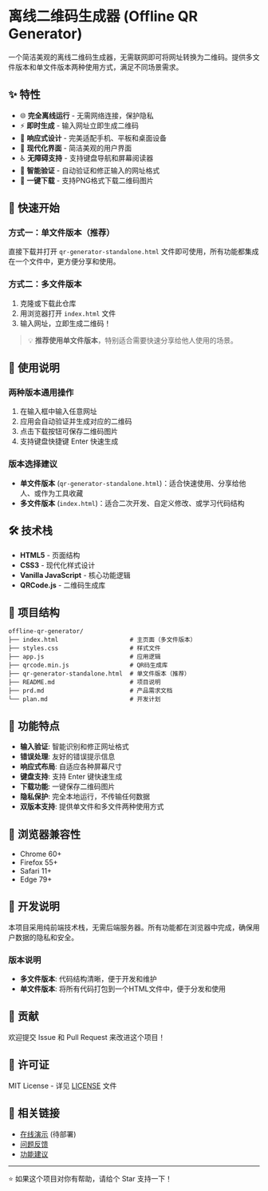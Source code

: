 # 离线二维码生成器 (Offline QR Generator)

一个简洁美观的离线二维码生成器，无需联网即可将网址转换为二维码。提供多文件版本和单文件版本两种使用方式，满足不同场景需求。

## ✨ 特性

- 🌐 **完全离线运行** - 无需网络连接，保护隐私
- ⚡ **即时生成** - 输入网址立即生成二维码
- 📱 **响应式设计** - 完美适配手机、平板和桌面设备
- 🎨 **现代化界面** - 简洁美观的用户界面
- ♿ **无障碍支持** - 支持键盘导航和屏幕阅读器
- 🔗 **智能验证** - 自动验证和修正输入的网址格式
- 💾 **一键下载** - 支持PNG格式下载二维码图片

## 🚀 快速开始

### 方式一：单文件版本（推荐）
直接下载并打开 `qr-generator-standalone.html` 文件即可使用，所有功能都集成在一个文件中，更方便分享和使用。

### 方式二：多文件版本
1. 克隆或下载此仓库
2. 用浏览器打开 `index.html` 文件
3. 输入网址，立即生成二维码！

> 💡 **推荐使用单文件版本**，特别适合需要快速分享给他人使用的场景。

## 📸 使用说明

### 两种版本通用操作
1. 在输入框中输入任意网址
2. 应用会自动验证并生成对应的二维码
3. 点击下载按钮可保存二维码图片
4. 支持键盘快捷键 Enter 快速生成

### 版本选择建议
- **单文件版本** (`qr-generator-standalone.html`)：适合快速使用、分享给他人、或作为工具收藏
- **多文件版本** (`index.html`)：适合二次开发、自定义修改、或学习代码结构

## 🛠️ 技术栈

- **HTML5** - 页面结构
- **CSS3** - 现代化样式设计
- **Vanilla JavaScript** - 核心功能逻辑
- **QRCode.js** - 二维码生成库

## 📁 项目结构

```
offline-qr-generator/
├── index.html                    # 主页面（多文件版本）
├── styles.css                    # 样式文件
├── app.js                        # 应用逻辑
├── qrcode.min.js                 # QR码生成库
├── qr-generator-standalone.html  # 单文件版本（推荐）
├── README.md                     # 项目说明
├── prd.md                        # 产品需求文档
└── plan.md                       # 开发计划
```

## 🌟 功能特点

- **输入验证**: 智能识别和修正网址格式
- **错误处理**: 友好的错误提示信息
- **响应式布局**: 自适应各种屏幕尺寸
- **键盘支持**: 支持 Enter 键快速生成
- **下载功能**: 一键保存二维码图片
- **隐私保护**: 完全本地运行，不传输任何数据
- **双版本支持**: 提供单文件和多文件两种使用方式

## 🔧 浏览器兼容性

- Chrome 60+
- Firefox 55+
- Safari 11+
- Edge 79+

## 📝 开发说明

本项目采用纯前端技术栈，无需后端服务器。所有功能都在浏览器中完成，确保用户数据的隐私和安全。

### 版本说明
- **多文件版本**: 代码结构清晰，便于开发和维护
- **单文件版本**: 将所有代码打包到一个HTML文件中，便于分发和使用

## 🤝 贡献

欢迎提交 Issue 和 Pull Request 来改进这个项目！

## 📄 许可证

MIT License - 详见 [LICENSE](LICENSE) 文件

## 🔗 相关链接

- [在线演示](#) (待部署)
- [问题反馈](../../issues)
- [功能建议](../../issues)

---

⭐ 如果这个项目对你有帮助，请给个 Star 支持一下！